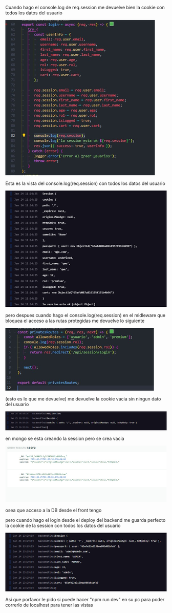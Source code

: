 Cuando hago el console.log de req.session me devuelve bien la cookie con todos los datos del usuario

![Alt text](image.png)

Esta es la vista del console.log(req.session) con todos los datos del usuario

![Alt text](image-1.png)

pero despues cuando hago el console.log(req.session) en el midleware que bloquea el acceso a las rutas protegidas me devuelve lo siguiente

![Alt text](image-2.png)

(esto es lo que me devuelve) me devuelve la cookie vacia sin ningun dato del usuario

![Alt text](image-3.png)

en mongo se esta creando la session pero se crea vacia

![Alt text](image-4.png)

osea que acceso a la DB desde el front tengo

pero cuando hago el login desde el deploy del backend me guarda perfecto la cookie de la session con todos los datos del usuario

![Alt text](image-5.png)

Asi que porfavor le pido si puede hacer "npm run dev" en su pc para poder correrlo de localhost para tener las vistas
